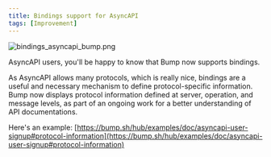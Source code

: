 ```yaml
---
title: Bindings support for AsyncAPI
tags: [Improvement]
---
```


![bindings_asyncapi_bump.png](/images/changelog/bindings_asyncapi_bump.png)

AsyncAPI users, you'll be happy to know that Bump now supports bindings.

As AsyncAPI allows many protocols, which is really nice, bindings are a useful and necessary mechanism to define protocol-specific information. Bump now displays protocol information defined at server, operation, and message levels, as part of an ongoing work for a better understanding of API documentations.

Here's an example: [https://bump.sh/hub/examples/doc/asyncapi-user-signup#protocol-information](https://bump.sh/hub/examples/doc/asyncapi-user-signup#protocol-information)
